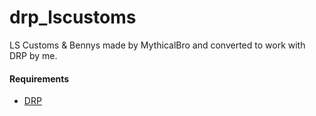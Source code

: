 # drp_lscustoms

LS Customs & Bennys made by MythicalBro and converted to work with DRP by me.

#### Requirements
* [DRP](https://github.com/OfficialDarkzy/DRP-Core)
